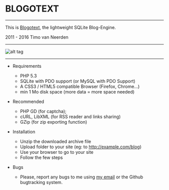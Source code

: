 # BLOGOTEXT 

---

This is [Blogotext](http://lehollandaisvolant.net/blogotext/), the lightweight SQLite Blog-Engine.

2011 - 2016 Timo van Neerden

---

![alt tag](http://lehollandaisvolant.net/blogotext/blogotext-screen.png?3)

---

- Requirements
  * PHP 5.3
  * SQLite with PDO support (or MySQL with PDO Support)
  * A CSS3 / HTML5 compatible Browser (Firefox, Chrome…)
  * min 1 Mo disk space (more data = more space needed)

- Recommended
  * PHP GD (for captcha);
  * cURL, LibXML (for RSS reader and links sharing)
  * GZip (for zip exporting function)

- Installation
  * Unzip the downloaded archive file
  * Upload folder to your site (eg: to http://example.com/blog)
  * Use your browser to go to your site
  * Follow the few steps

- Bugs
  * Please, report any bugs to me using [my email](http://lehollandaisvolant.net/contact) or the Github bugtracking system.

